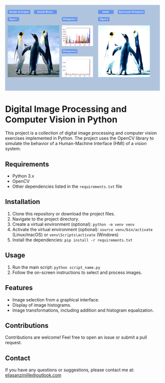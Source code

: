 ![Example Image](images/exemplo.png)

# Digital Image Processing and Computer Vision in Python

This project is a collection of digital image processing and computer vision exercises implemented in Python. The project uses the OpenCV library to simulate the behavior of a Human-Machine Interface (HMI) of a vision system.

## Requirements

- Python 3.x
- OpenCV
- Other dependencies listed in the `requirements.txt` file

## Installation

1. Clone this repository or download the project files.
2. Navigate to the project directory.
3. Create a virtual environment (optional): `python -m venv venv`
4. Activate the virtual environment (optional): `source venv/bin/activate` (Linux/macOS) or `venv\Scripts\activate` (Windows)
5. Install the dependencies: `pip install -r requirements.txt`

## Usage

1. Run the main script: `python script_name.py`
2. Follow the on-screen instructions to select and process images.

## Features

- Image selection from a graphical interface.
- Display of image histograms.
- Image transformations, including addition and histogram equalization.

## Contributions

Contributions are welcome! Feel free to open an issue or submit a pull request.

## Contact

If you have any questions or suggestions, please contact me at: eliasanzinijlle@outlook.com
